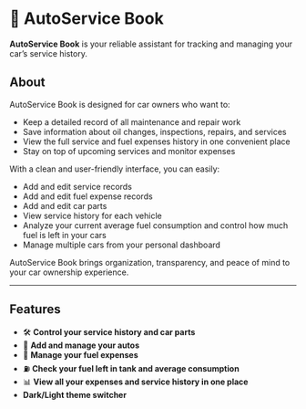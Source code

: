 # 🚗 AutoService Book

**AutoService Book** is your reliable assistant for tracking and managing your car’s service history.

## About

AutoService Book is designed for car owners who want to:

- Keep a detailed record of all maintenance and repair work
- Save information about oil changes, inspections, repairs, and services
- View the full service and fuel expenses history in one convenient place
- Stay on top of upcoming services and monitor expenses

With a clean and user-friendly interface, you can easily:

- Add and edit service records
- Add and edit fuel expense records
- Add and edit car parts
- View service history for each vehicle
- Analyze your current average fuel consumption and control how much fuel is left in your cars
- Manage multiple cars from your personal dashboard

AutoService Book brings organization, transparency, and peace of mind to your car ownership experience.

---

## Features

- 🛠️ **Control your service history and car parts**
- 🚗 **Add and manage your autos**
- 🔋 **Manage your fuel expenses**
- ⛽ **Check your fuel left in tank and average consumption**
- 📊 **View all your expenses and service history in one place**
-    **Dark/Light theme switcher**